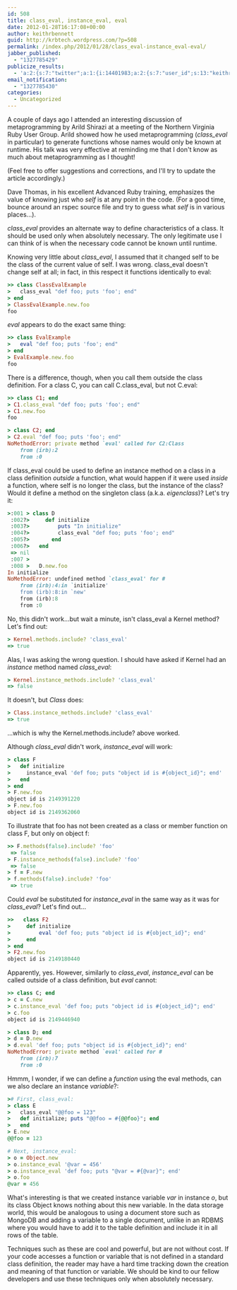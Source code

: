 ```yaml
---
id: 508
title: class_eval, instance_eval, eval
date: 2012-01-28T16:17:08+00:00
author: keithrbennett
guid: http://krbtech.wordpress.com/?p=508
permalink: /index.php/2012/01/28/class_eval-instance_eval-eval/
jabber_published:
  - "1327785429"
publicize_results:
  - 'a:2:{s:7:"twitter";a:1:{i:14401983;a:2:{s:7:"user_id";s:13:"keithrbennett";s:7:"post_id";s:18:"163370058670800896";}}s:2:"fb";a:1:{i:623669774;a:2:{s:7:"user_id";s:9:"623669774";s:7:"post_id";s:17:"10150532283844775";}}}'
email_notification:
  - "1327785430"
categories:
  - Uncategorized
---
```

A couple of days ago I attended an interesting discussion of metaprogramming by Arild Shirazi at a meeting of the Northern Virginia Ruby User Group. Arild showed how he used metaprogramming (_class_eval_ in particular) to generate functions whose names would only be known at runtime. His talk was very effective at reminding me that I don't know as much about metaprogramming as I thought!

(Feel free to offer suggestions and corrections, and I'll try to update the article accordingly.)

Dave Thomas, in his excellent Advanced Ruby training, emphasizes the value of knowing just who _self_ is at any point in the code. (For a good time, bounce around an rspec source file and try to guess what _self_ is in various places...).

_class_eval_ provides an alternate way to define characteristics of a class. It should be used only when absolutely necessary. The only legitimate use I can think of is when the necessary code cannot be known until runtime.

Knowing very little about _class_eval_, I assumed that it changed self to be the class of the current value of self. I was wrong. class_eval doesn't change self at all; in fact, in this respect it functions identically to eval:

```ruby
>> class ClassEvalExample
>   class_eval "def foo; puts 'foo'; end"
> end
> ClassEvalExample.new.foo
foo
```

_eval_ appears to do the exact same thing:

```ruby
>> class EvalExample
>   eval "def foo; puts 'foo'; end"
> end
> EvalExample.new.foo
foo
```

There is a difference, though, when you call them outside the class definition. For a class C, you can call C.class_eval, but not C.eval:

```ruby
>> class C1; end
> C1.class_eval "def foo; puts 'foo'; end"
> C1.new.foo
foo

> class C2; end
> C2.eval "def foo; puts 'foo'; end"
NoMethodError: private method `eval' called for C2:Class
	from (irb):2
	from :0
```

If class_eval could be used to define an instance method on a class in a class definition _outside_ a function, what would happen if it were used _inside_ a function, where self is no longer the class, but the instance of the class? Would it define a method on the singleton class (a.k.a. _eigenclass_)? Let's try it:

```ruby
>:001 > class D
 :002?>     def initialize
 :003?>         puts "In initialize"
 :004?>         class_eval "def foo; puts 'foo'; end"
 :005?>       end
 :006?>   end
 => nil
 :007 >
 :008 >   D.new.foo
In initialize
NoMethodError: undefined method `class_eval' for #
	from (irb):4:in `initialize'
	from (irb):8:in `new'
	from (irb):8
	from :0
```

No, this didn't work...but wait a minute, isn't class_eval a Kernel method? Let's find out:

```ruby
> Kernel.methods.include? 'class_eval'
=> true
```

Alas, I was asking the wrong question. I should have asked if Kernel had an _instance_ method named _class_eval_:

```ruby
> Kernel.instance_methods.include? 'class_eval'
=> false
```

It doesn't, but _Class_ does:

```ruby
> Class.instance_methods.include? 'class_eval'
=> true
```

...which is why the Kernel.methods.include? above worked.

Although _class_eval_ didn't work, _instance_eval_ will work:

```ruby
> class F
>   def initialize
>     instance_eval 'def foo; puts "object id is #{object_id}"; end'
>   end
> end
> F.new.foo
object id is 2149391220
> F.new.foo
object id is 2149362060
```

To illustrate that foo has not been created as a class or member function on class F, but only on object f:

```ruby
>> F.methods(false).include? 'foo'
 => false
> F.instance_methods(false).include? 'foo'
 => false
> f = F.new
> f.methods(false).include? 'foo'
 => true
```

Could _eval_ be substituted for _instance_eval_ in the same way as it was for _class_eval_? Let's find out...

```ruby
>>   class F2
>     def initialize
>         eval 'def foo; puts "object id is #{object_id}"; end'
>     end
> end
> F2.new.foo
object id is 2149180440
```

Apparently, yes. However, similarly to _class_eval_, _instance_eval_ can be called outside of a class definition, but _eval_ cannot:

```ruby
>> class C; end
> c = C.new
> c.instance_eval 'def foo; puts "object id is #{object_id}"; end'
> c.foo
object id is 2149446940

> class D; end
> d = D.new
> d.eval 'def foo; puts "object id is #{object_id}"; end'
NoMethodError: private method `eval' called for #
	from (irb):7
	from :0
```

Hmmm, I wonder, if we can define a _function_ using the eval methods, can we also declare an instance _variable_?:

```ruby
># First, class_eval:
> class E
>   class_eval "@@foo = 123"
>   def initialize; puts "@@foo = #{@@foo}"; end
>   end
> E.new
@@foo = 123

# Next, instance_eval:
> o = Object.new
> o.instance_eval '@var = 456'
> o.instance_eval 'def foo; puts "@var = #{@var}"; end'
> o.foo
@var = 456
```

What's interesting is that we created instance variable _var_ in instance _o_, but its class Object knows nothing about this new variable. In the data storage world, this would be analogous to using a document store such as MongoDB and adding a variable to a single document, unlike in an RDBMS where you would have to add it to the table definition and include it in all rows of the table.

Techniques such as these are cool and powerful, but are not without cost. If your code accesses a function or variable that is not defined in a standard class definition, the reader may have a hard time tracking down the creation and meaning of that function or variable. We should be kind to our fellow developers and use these techniques only when absolutely necessary.
